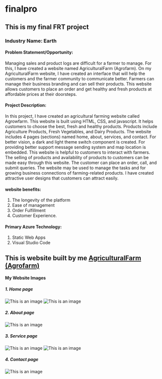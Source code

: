 # finalpro
## This is my final FRT project
### **Industry Name**: Earth
#### **Problem Statement/Opportunity**: 
Managing sales and product logs are difficult for a farmer to manage. For this, I have created a website named AgriculturalFarm (Agrofarm). On my AgriculturalFarm website, I have created an interface that will help the customers and the farmer community to communicate better. Farmers can manage their business branding and can sell their products. This website allows customers to place an order and get healthy and fresh products at affordable prices at their doorsteps.
#### **Project Description**:  
In this project, I have created an agricultural farming website called Agrowfarm. This website is built using HTML, CSS, and javascript. It helps customers to choose the best, fresh and healthy products. Products include Agriculture Products, Fresh Vegetables, and Dairy Products. The website includes 4 pages (sections) named home, about, services, and contact. For better vision, a dark and light theme switch component is created. For providing better support message sending system and map location is embedded. This website is helpful to customers to interact with farmers. The selling of products and availability of products to customers can be made easy through this website.  The customer can place an order, call, and submit queries. The website may be used to manage the tasks and for growing business connections of farming-related products. I have created attractive user designs that customers can attract easily. 
#### **website benefits**: 
1. The longevity of the platform
2. Ease of management
3. Order Fulfillment
4. Customer Experience.
#### **Primary Azure Technology**: 
1. Static Web Apps   
2. Visual Studio Code
## This is website built by me [AgriculturalFarm (Agrofarm)](https://vaishnavipurkar.github.io/finalpro/)
#### My Website Images
##### 1. Home page
![This is an image](https://github.com/Vaishnavipurkar/finalpro/blob/master/AgriculturalFarm%20(Agrofarm)_home.png)
![This is an image](https://github.com/Vaishnavipurkar/finalpro/blob/master/AgriculturalFarm%20(Agrofarm)_home_2.png)
##### 2. About page
![This is an image](https://github.com/Vaishnavipurkar/finalpro/blob/master/AgriculturalFarm%20(Agrofarm)_about.png)
##### 3. Service page
![This is an image](https://github.com/Vaishnavipurkar/finalpro/blob/master/AgriculturalFarm%20(Agrofarm)_services.png)
![This is an image](https://github.com/Vaishnavipurkar/finalpro/blob/master/AgriculturalFarm%20(Agrofarm)_services_2.png)
##### 4. Contact page
![This is an image](https://github.com/Vaishnavipurkar/finalpro/blob/master/AgriculturalFarm%20(Agrofarm)_contact.png)
